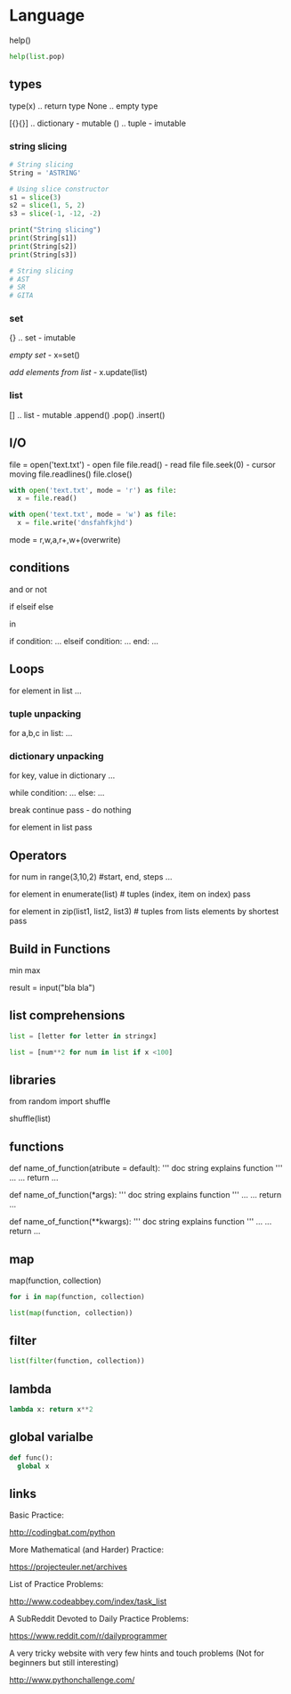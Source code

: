 # Language

help()

```python
help(list.pop)
```

## types

type(x) .. return type
None .. empty type

[{}{}] .. dictionary - mutable
() .. tuple - imutable

### string slicing

```python
# String slicing
String = 'ASTRING'

# Using slice constructor
s1 = slice(3)
s2 = slice(1, 5, 2)
s3 = slice(-1, -12, -2)

print("String slicing")
print(String[s1])
print(String[s2])
print(String[s3])

# String slicing
# AST
# SR
# GITA
```

### set

{} .. set - imutable

_empty set_ - x=set()

_add elements from list_ - x.update(list)

### list

[] .. list - mutable
.append()
.pop()
.insert()

## I/O

file = open('text.txt') - open file
file.read() - read file
file.seek(0) - cursor moving
file.readlines()
file.close()

```python
with open('text.txt', mode = 'r') as file:
  x = file.read()
```

```python
with open('text.txt', mode = 'w') as file:
  x = file.write('dnsfahfkjhd')
```

mode = r,w,a,r+,w+(overwrite)

## conditions

and
or
not

if
elseif
else

in

if condition:
...
elseif condition:
...
end:
...

## Loops

for element in list
...

### tuple unpacking

for a,b,c in list:
...

### dictionary unpacking

for key, value in dictionary
...

while condition:
...
else:
...

break
continue
pass - do nothing

for element in list
pass

## Operators

for num in range(3,10,2) #start, end, steps
...

for element in enumerate(list) # tuples (index, item on index)
pass

for element in zip(list1, list2, list3) # tuples from lists elements by shortest
pass

## Build in Functions

min
max

result = input("bla bla")

## list comprehensions

```python
list = [letter for letter in stringx]
```

```python
list = [num**2 for num in list if x <100]
```

## libraries

from random import shuffle

shuffle(list)

## functions

def name_of_function(atribute = default):
'''
doc string explains function
'''
...
...
return ...

def name_of_function(\*args):
'''
doc string explains function
'''
...
...
return ...

def name_of_function(\*\*kwargs):
'''
doc string explains function
'''
...
...
return ...

## map

map(function, collection)

```python
for i in map(function, collection)
```

```python
list(map(function, collection))
```

## filter

```python
list(filter(function, collection))
```

## lambda

```python
lambda x: return x**2
```

## global varialbe

```python
def func():
  global x
```

## links

Basic Practice:

http://codingbat.com/python

More Mathematical (and Harder) Practice:

https://projecteuler.net/archives

List of Practice Problems:

http://www.codeabbey.com/index/task_list

A SubReddit Devoted to Daily Practice Problems:

https://www.reddit.com/r/dailyprogrammer

A very tricky website with very few hints and touch problems (Not for beginners but still interesting)

http://www.pythonchallenge.com/

